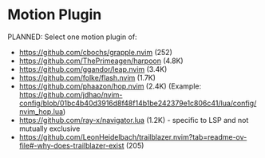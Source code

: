 # Motion Plugin

PLANNED: Select one motion plugin of:

- <https://github.com/cbochs/grapple.nvim> (252)
- <https://github.com/ThePrimeagen/harpoon> (4.8K)
- <https://github.com/ggandor/leap.nvim> (3.4K)
- <https://github.com/folke/flash.nvim> (1.7K)
- <https://github.com/phaazon/hop.nvim> (2.4K) (Example: https://github.com/jdhao/nvim-config/blob/01bc4b40d3916d8f48f14b1be242379e1c806c41/lua/config/nvim_hop.lua)
- <https://github.com/ray-x/navigator.lua> (1.2K) - specific to LSP and not mutually exclusive
- <https://github.com/LeonHeidelbach/trailblazer.nvim?tab=readme-ov-file#-why-does-trailblazer-exist> (205)
